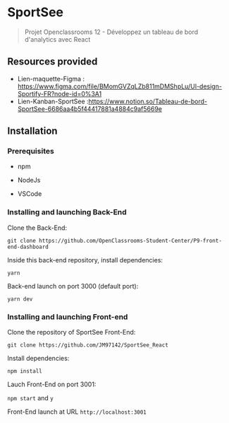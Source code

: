 # SportSee
> Projet Openclassrooms 12 - Développez un tableau de bord d'analytics avec React

## Resources provided

- Lien-maquette-Figma : https://www.figma.com/file/BMomGVZqLZb811mDMShpLu/UI-design-Sportify-FR?node-id=0%3A1
- Lien-Kanban-SportSee :https://www.notion.so/Tableau-de-bord-SportSee-6686aa4b5f44417881a4884c9af5669e

## Installation

### Prerequisites

- npm

- NodeJs

- VSCode

### Installing and launching Back-End

Clone the Back-End:

`git clone https://github.com/OpenClassrooms-Student-Center/P9-front-end-dashboard`

Inside this back-end repository, install dependencies:

`yarn`

Back-end launch on port 3000 (default port):

`yarn dev`

### Installing and launching Front-end

Clone the repository of SportSee Front-End:

`git clone https://github.com/JM97142/SportSee_React`

Install dependencies:

`npm install`

Lauch Front-End on port 3001:

`npm start` and `y`

Front-End launch at URL `http://localhost:3001`